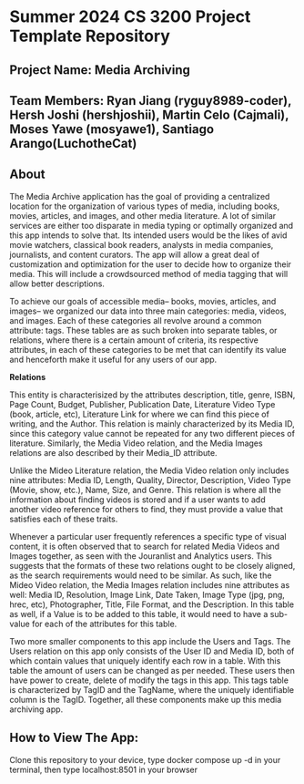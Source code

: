# Summer 2024 CS 3200 Project Template Repository

## Project Name: Media Archiving
## Team Members: Ryan Jiang (ryguy8989-coder), Hersh Joshi (hershjoshii), Martin Celo (Cajmali), Moses Yawe (mosyawe1), Santiago Arango(LuchotheCat)



## About

The Media Archive application has the goal of providing a centralized location for the organization of various types of media, including books, movies, articles, and images, and other media literature. A lot of similar services are either too disparate in media typing or optimally organized and this app intends to solve that. Its intended users would be the likes of avid movie watchers, classical book readers, analysts in media companies, journalists, and content curators. The app will allow a great deal of customization and optimization for the user to decide how to organize their media. This will include a crowdsourced method of media tagging that will allow better descriptions.

To achieve our goals of accessible media– books, movies, articles, and images– we organized our data into three main categories: media, videos, and images. Each of these categories all revolve around a common attribute: tags. These tables are as such broken into separate tables, or relations, where there is a certain amount of criteria, its respective attributes, in each of these categories to be met that can identify its value and henceforth make it useful for any users of our app. 


**Relations**

This entity is characterisized by the attributes description, title, genre, ISBN, Page Count, Budget, Publisher, Publication Date, Literature Video Type (book, article, etc), Literature Link for where we can find this piece of writing, and the Author. This relation is mainly characterized by its Media ID, since this category value cannot be repeated for any two different pieces of literature. Similarly, the Media Video relation, and the Media Images relations are also described by their Media_ID attribute. 

Unlike the Mideo Literature relation, the Media Video relation only includes nine attributes: Media ID, Length, Quality, Director, Description, Video Type (Movie, show, etc.), Name, Size, and Genre. This relation is where all the information about finding videos is stored and if a user wants to add another video reference for others to find, they must provide a value that satisfies each of these traits. 

Whenever a particular user frequently references a specific type of visual content, it is often observed that to search for related Media Videos and Images together, as seen with the Jouranlist and Analytics users. This suggests that the formats of these two relations ought to be closely aligned, as the search requirements would need to be similar. As such, like the Mideo Video relation, the Media Images relation includes nine attributes as well: Media ID, Resolution, Image Link, Date Taken, Image Type (jpg, png, hrec, etc), Photographer, Title, File Format, and the Description. In this table as well, if a Value is to be added to this table, it would need to have a sub-value for each of the attributes for this table.

Two more smaller components to this app include the Users and Tags. The Users relation on this app only consists of the User ID and Media ID, both of which contain values that uniquely identify each row in a table. With this table the amount of users can be changed as per needed. These users then have power to create, delete of modify the tags in this app. This tags table is characterized by TagID and the TagName, where the uniquely identifiable column is the TagID. Together, all these components make up this media archiving app.

## How to View The App:
Clone this repository to your device, type docker compose up -d in your terminal, then type localhost:8501 in your browser






 
